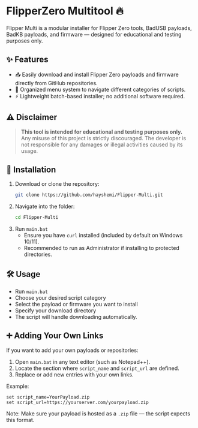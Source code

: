 # FlipperZero Multitool 🔥

Flipper Multi is a modular installer for Flipper Zero tools, BadUSB payloads, BadKB payloads, and firmware — designed for educational and testing purposes only.

## ✨ Features
- 📥 Easily download and install Flipper Zero payloads and firmware directly from GitHub repositories.
- 🧭 Organized menu system to navigate different categories of scripts.
- ⚡ Lightweight batch-based installer; no additional software required.

## ⚠️ Disclaimer
> **This tool is intended for educational and testing purposes only.**  
> Any misuse of this project is strictly discouraged. The developer is not responsible for any damages or illegal activities caused by its usage.

## 🚀 Installation
1. Download or clone the repository:
    ```bash
    git clone https://github.com/hayshemi/Flipper-Multi.git
    ```
2. Navigate into the folder:
    ```bash
    cd Flipper-Multi
    ```
3. Run `main.bat`
    - Ensure you have `curl` installed (included by default on Windows 10/11).
    - Recommended to run as Administrator if installing to protected directories.

## 🛠️ Usage
- Run `main.bat`
- Choose your desired script category
- Select the payload or firmware you want to install
- Specify your download directory
- The script will handle downloading automatically.

## ➕ Adding Your Own Links
If you want to add your own payloads or repositories:
1. Open `main.bat` in any text editor (such as Notepad++).
2. Locate the section where `script_name` and `script_url` are defined.
3. Replace or add new entries with your own links.

Example:
```batch
set script_name=YourPayload.zip
set script_url=https://yourserver.com/yourpayload.zip
```
Note:
Make sure your payload is hosted as a `.zip` file — the script expects this format.

